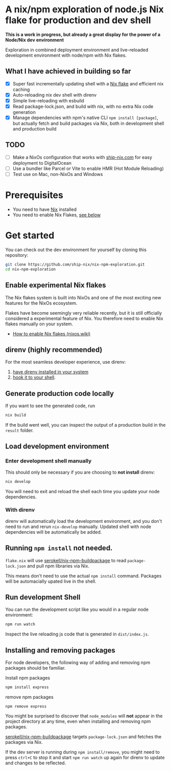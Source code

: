 # A nix/npm exploration of node.js Nix flake for production and dev shell

**This is a work in progress, but already a great display for the power of a Node/Nix dev environment**

Exploration in combined deployment environment and live-reloaded development environment with node/npm with Nix flakes.

## What I have achieved in building so far

- [x] Super fast incrementally updating shell with a [Nix flake](https://nixos.wiki/wiki/Flakes) and efficient nix caching
- [x] Auto-reloading nix dev shell with direnv
- [x] Simple live-reloading with esbuild
- [x] Read package-lock.json, and build with nix, with no extra Nix code generation
- [x] Manage dependencies with npm's native CLI `npm install [package]`, but actually fetch and build packages via Nix, both in development shell and production build

## TODO

- [ ] Make a NixOs configuration that works with [ship-nix.com](https://ship-nix/com) for easy deployment to DigitalOcean
- [ ] Use a bundler like Parcel or Vite to enable HMR (Hot Module Reloading)
- [ ] Test use on Mac, non-NixOs and Windows

# Prerequisites

- You need to have [Nix](https://nixos.org/download.html#download-nix) installed
- You need to enable Nix Flakes, [see below](#)

# Get started

You can check out the dev environment for yourself by cloning this repository:

```bash
git clone https://github.com/ship-nix/nix-npm-exploration.git
cd nix-npm-exploration
```

## Enable experimental Nix flakes

The Nix flakes system is built into NixOs and one of the most exciting new features for the NixOs ecosystem.

Flakes have become seemingly very reliable recently, but it is still officially considered a experimental feature of Nix. You therefore need to enable Nix flakes manually on your system.

- [How to enable Nix flakes (nixos.wiki)](<(https://nixos.wiki/wiki/Flakes#Enable_flakes)>)

## direnv (highly recommended)

For the most seamless developer experience, use direnv:

1. [have direnv installed in your system](https://direnv.net/docs/installation.html)
2. [hook it to your shell](https://direnv.net/docs/hook.html).

## Generate production code locally

If you want to see the generated code, run

```bash
nix build
```

If the build went well, you can inspect the output of a production build in the `result` folder.

## Load development environment

### Enter development shell manually

This should only be necessary if you are choosing to **not install** direnv:

```bash
nix develop
```

You will need to exit and reload the shell each time you update your node dependencies.

### With direnv

direnv will automatically load the development environment, and you don't need to run and rerun `nix-develop` manually. Updated shell with node dependencies will be automatically be added.

## Running `npm install` not needed.

`flake.nix` will use [serokell/nix-npm-buildpackage](https://github.com/serokell/nix-npm-buildpackage) to read `package-lock.json` and pull npm libraries via Nix.

This means don't need to use the actual `npm install` command. Packages will be automacially upated live in the shell.

## Run development Shell

You can run the development script like you would in a regular node environment:

```bash
npm run watch
```

Inspect the live reloading js code that is generated in `dist/index.js`.

## Installing and removing packages

For node developers, the following way of adding and removing npm packages should be familiar.

Install npm packages

```bash
npm install express
```

remove npm packages

```
npm remove express
```

You might be surprised to discover that `node_modules` will **not** appear in the project directory at any time, even when installing and removing npm packages.

[serokell/nix-npm-buildpackage](https://github.com/serokell/nix-npm-buildpackage) targets `package-lock.json` and fetches the packages via Nix.

If the dev server is running during `npm install/remove`, you might need to press `ctrl+C` to stop it and start `npm run watch` up again for direnv to update and changes to be reflected.
